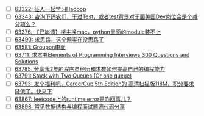- [ ] [63322: 征人一起学习Hadoop](http://instant.1point3acres.com/thread/63322)
- [ ] [63343: 咨询下码农们，干过Test，或者test背景对于面美国Dev岗位会是个减分项么？](http://instant.1point3acres.com/thread/63343)
- [ ] [63376: 【已崩溃】楼主换mac，python里面的module装不上](http://instant.1point3acres.com/thread/63376)
- [ ] [63490: 求思路，这个题实在没思路了](http://instant.1point3acres.com/thread/63490)
- [ ] [63581: Groupon电面](http://instant.1point3acres.com/thread/63581)
- [ ] [63711: 求本书Elements of Programming Interviews:300 Questions and Solutions](http://instant.1point3acres.com/thread/63711)
- [ ] [63785: 分享我2年的程序员经历和求教如何提高自己的编程能力](http://instant.1point3acres.com/thread/63785)
- [ ] [63791: Stack with Two Queues (Or one queue)](http://instant.1point3acres.com/thread/63791)
- [ ] [63793: 发个福利吧，CareerCup,5th Edition的 高清扫描版118M，积分要求降低了。快来下](http://instant.1point3acres.com/thread/63793)
- [ ] [63867: leetcode上的runtime error是咋回事儿？](http://instant.1point3acres.com/thread/63867)
- [ ] [63898: 常见数据结构与编程面试题源代码分享](http://instant.1point3acres.com/thread/63898)
